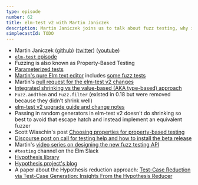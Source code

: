 ```yaml
---
type: episode
number: 62
title: elm-test v2 with Martin Janiczek
description: Martin Janiczek joins us to talk about fuzz testing, why it matters, and how the upcoming elm-test v2 changes the way you write fuzzers in Elm.
simplecastId: TODO
---
```


- Martin Janiczek ([github](https://github.com/Janiczek)) ([twitter](https://twitter.com/janiczek)) ([youtube](https://www.youtube.com/c/MartinJaniczek))
- [`elm-test` episode](https://elm-radio.com/episode/elm-test/)
- Fuzzing is also known as Property-Based Testing
- [Parameterized tests](https://www.baeldung.com/parameterized-tests-junit-5)
- [Martin's pure Elm text editor](https://github.com/Janiczek/elm-editor) includes [some fuzz tests](https://github.com/Janiczek/elm-editor/blob/30470fe2fdc2dbc1dedec1b4db2fc8cd6bd3664e/tests/Tests/Common.elm)
- Martin's [pull request for the elm-test v2 changes](https://github.com/elm-explorations/test/pull/151)
- [Integrated shrinking vs the value-based (AKA type-based) approach](https://hypothesis.works/articles/types-and-properties/)
- `Fuzz.andThen` and `Fuzz.filter` (existed in 0.18 but were removed because they didn't shrink well)
- [elm-test v2 upgrade guide and change notes](https://gist.github.com/Janiczek/2e5cf91694851866fda9089d649baad9)
- Passing in random generators in elm-test v2 doesn't do shrinking so best to avoid that escape hatch and instead implement an equivalent fuzzer
- Scott Wlaschin's post [Choosing properties for property-based testing](https://fsharpforfunandprofit.com/posts/property-based-testing-2/)
- [Discourse post on call for testing help and how to install the beta release](https://discourse.elm-lang.org/t/call-for-testing-of-elm-explorations-test-2-0-0/8458)
- Martin's [video series on designing the new fuzz testing API](https://www.youtube.com/watch?v=Pym32n6AfSs&list=PLymbvEbZ-wpXqyoqFpmUYiNcy2E7r3vzH)
- `#testing` channel on the Elm Slack
- [Hypothesis library](https://github.com/HypothesisWorks/hypothesis)
- [Hypothesis project's blog](https://hypothesis.works/articles/)
- A paper about the Hypothesis reduction approach: [Test-Case Reduction via Test-Case Generation: Insights From the Hypothesis Reducer](https://drmaciver.github.io/papers/reduction-via-generation-preview.pdf)
